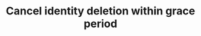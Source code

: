 ---
# !!! Warning: Do not edit this file; any changes must be replicated in Excel !!!
permalink: use-case-transport-cancel-identity-deletion-within-grace-period
published: false
title: "Cancel identity deletion within grace period"
type: use-case
toc: true
sidebar:
  - title: "Integrate Enmeshed"
    nav: "docs_integrate"
properties:
  - id: ARS10
  - component: AppRuntime
  - layer: Transport
  - facade:
  - function:
  - description:
  - feature category:
  - tech category: Profile
  - status: OPEN
  - documentation status:
  - comments: Only AppRuntime or where to find this UseCases inside the Runtime (Connector also needs to remove its Identity)
  - actor: User
  - trigger:
  - precondition:
  - result:
  - priority:
  - complexity:
  - size:
  - created_at:
  - changed_at:
  - api_route_regex:
  - published:
  - link: use-case-transport-cancel-identity-deletion-within-grace-period
require:
required_by:
---